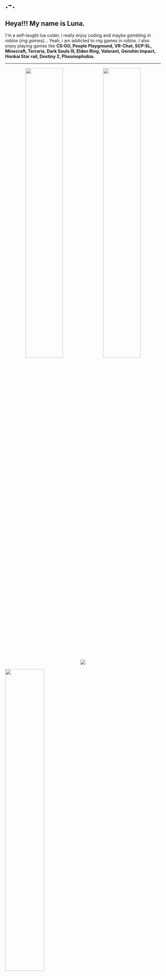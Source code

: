 # .-.

## Heya!!! My name is Luna.

I'm a self-taught lua coder, i really enjoy coding and maybe *gambling in roblox (rng games)*... Yeah, i am addicted to rng games in roblox.
I also enjoy playing games like **CS:GO, People Playground, VR-Chat, SCP:SL, Minecraft, Terraria, Dark Souls III, Elden Ring, Valorant, Genshin Impact, Honkai Star rail, Destiny 2, Phasmophobia.**

---
<p align="center">
	<img width="49%" src="https://github-widgetbox.vercel.app/api/skills?languages=lua,python,html,css&includeNames=true&theme=nautilus">
	<img width="49%" src="https://github-widgetbox.vercel.app/api/skills?tools=git,npm,nodejs,vercel&includeNames=true&theme=nautilus">
	<img src="https://github-widgetbox.vercel.app/api/profile?username=uwpy&data=followers,repositories,stars,commits&theme=nautilus">
</p>

<img align="left" width="50%" src="https://i.ibb.co/CKM2MMMr/boykisser.gif"><img align="center" width="50%" src="https://i.ibb.co/CKM2MMMr/boykisser.gif">
